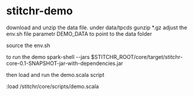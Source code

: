 # stitchr-demo

download and unzip the data file. under data/tpcds
gunzip *.gz
adjust the env.sh file parametr DEMO_DATA to point to the data folder

source the env.sh

to run the demo
spark-shell --jars $STITCHR_ROOT/core/target/stitchr-core-0.1-SNAPSHOT-jar-with-dependencies.jar

then load and run the demo.scala script

:load <path-to-where-stitchris-deployed>/stitchr/core/scripts/demo.scala
